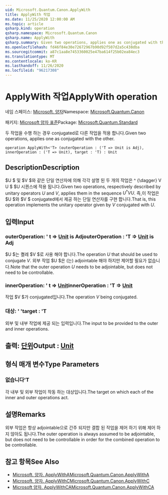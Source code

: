 ```yaml
---
uid: Microsoft.Quantum.Canon.ApplyWith
title: ApplyWith 작업
ms.date: 11/25/2020 12:00:00 AM
ms.topic: article
qsharp.kind: operation
qsharp.namespace: Microsoft.Quantum.Canon
qsharp.name: ApplyWith
qsharp.summary: Given two operations, applies one as conjugated with the other.
ms.openlocfilehash: fd46f84e30e72672967b90d92f507d2a5c438dba
ms.sourcegitcommit: a87c1aa8e7453360025e47ba614f25b02ea84ec3
ms.translationtype: MT
ms.contentlocale: ko-KR
ms.lasthandoff: 11/26/2020
ms.locfileid: "96217308"
---
```

# <a name="applywith-operation"></a><span data-ttu-id="dd3ca-102">ApplyWith 작업</span><span class="sxs-lookup"><span data-stu-id="dd3ca-102">ApplyWith operation</span></span>

<span data-ttu-id="dd3ca-103">네임 스페이스: [Microsoft. 양자](xref:Microsoft.Quantum.Canon)</span><span class="sxs-lookup"><span data-stu-id="dd3ca-103">Namespace: [Microsoft.Quantum.Canon](xref:Microsoft.Quantum.Canon)</span></span>

<span data-ttu-id="dd3ca-104">패키지: [Microsoft 양자 표준](https://nuget.org/packages/Microsoft.Quantum.Standard)</span><span class="sxs-lookup"><span data-stu-id="dd3ca-104">Package: [Microsoft.Quantum.Standard](https://nuget.org/packages/Microsoft.Quantum.Standard)</span></span>


<span data-ttu-id="dd3ca-105">두 작업을 수행 하는 경우 conjugated로 다른 작업을 적용 합니다.</span><span class="sxs-lookup"><span data-stu-id="dd3ca-105">Given two operations, applies one as conjugated with the other.</span></span>

```qsharp
operation ApplyWith<'T> (outerOperation : ('T => Unit is Adj), innerOperation : ('T => Unit), target : 'T) : Unit
```


## <a name="description"></a><span data-ttu-id="dd3ca-106">Description</span><span class="sxs-lookup"><span data-stu-id="dd3ca-106">Description</span></span>

<span data-ttu-id="dd3ca-107">$U $ 및 $V $와 같은 단일 연산자에 의해 각각 설명 된 두 개의 작업은 ^ {\dagger} V U $ $U 시퀀스에 적용 됩니다.</span><span class="sxs-lookup"><span data-stu-id="dd3ca-107">Given two operations, respectively described by unitary operators $U$ and $V$, applies them in the sequence $U^{\dagger} V U$.</span></span> <span data-ttu-id="dd3ca-108">즉,이 작업은 $U $와 $V $ conjugated에서 제공 하는 단일 연산자를 구현 합니다.</span><span class="sxs-lookup"><span data-stu-id="dd3ca-108">That is, this operation implements the unitary operator given by $V$ conjugated with $U$.</span></span>

## <a name="input"></a><span data-ttu-id="dd3ca-109">입력</span><span class="sxs-lookup"><span data-stu-id="dd3ca-109">Input</span></span>

### <a name="outeroperation--t--unit--is-adj"></a><span data-ttu-id="dd3ca-110">outerOperation: ' t => [Unit](xref:microsoft.quantum.lang-ref.unit)  is Adj</span><span class="sxs-lookup"><span data-stu-id="dd3ca-110">outerOperation : 'T => [Unit](xref:microsoft.quantum.lang-ref.unit)  is Adj</span></span>

<span data-ttu-id="dd3ca-111">$U $는 켤레 $V $로 사용 해야 합니다.</span><span class="sxs-lookup"><span data-stu-id="dd3ca-111">The operation $U$ that should be used to conjugate $V$.</span></span> <span data-ttu-id="dd3ca-112">외부 작업 $U $은 (는) adjointable 해야 하지만 제어할 필요가 없습니다.</span><span class="sxs-lookup"><span data-stu-id="dd3ca-112">Note that the outer operation $U$ needs to be adjointable, but does not need to be controllable.</span></span>


### <a name="inneroperation--t--unit"></a><span data-ttu-id="dd3ca-113">innerOperation: ' t => [Unit](xref:microsoft.quantum.lang-ref.unit)</span><span class="sxs-lookup"><span data-stu-id="dd3ca-113">innerOperation : 'T => [Unit](xref:microsoft.quantum.lang-ref.unit)</span></span> 

<span data-ttu-id="dd3ca-114">작업 $V $가 conjugated입니다.</span><span class="sxs-lookup"><span data-stu-id="dd3ca-114">The operation $V$ being conjugated.</span></span>


### <a name="target--t"></a><span data-ttu-id="dd3ca-115">대상: ' '</span><span class="sxs-lookup"><span data-stu-id="dd3ca-115">target : 'T</span></span>

<span data-ttu-id="dd3ca-116">외부 및 내부 작업에 제공 되는 입력입니다.</span><span class="sxs-lookup"><span data-stu-id="dd3ca-116">The input to be provided to the outer and inner operations.</span></span>



## <a name="output--unit"></a><span data-ttu-id="dd3ca-117">출력: [단위](xref:microsoft.quantum.lang-ref.unit)</span><span class="sxs-lookup"><span data-stu-id="dd3ca-117">Output : [Unit](xref:microsoft.quantum.lang-ref.unit)</span></span>



## <a name="type-parameters"></a><span data-ttu-id="dd3ca-118">형식 매개 변수</span><span class="sxs-lookup"><span data-stu-id="dd3ca-118">Type Parameters</span></span>

### <a name="t"></a><span data-ttu-id="dd3ca-119">없습니다</span><span class="sxs-lookup"><span data-stu-id="dd3ca-119">'T</span></span>

<span data-ttu-id="dd3ca-120">각 내부 및 외부 작업이 작동 하는 대상입니다.</span><span class="sxs-lookup"><span data-stu-id="dd3ca-120">The target on which each of the inner and outer operations act.</span></span>

## <a name="remarks"></a><span data-ttu-id="dd3ca-121">설명</span><span class="sxs-lookup"><span data-stu-id="dd3ca-121">Remarks</span></span>

<span data-ttu-id="dd3ca-122">외부 작업은 항상 adjointable으로 간주 되지만 결합 된 작업을 제어 하기 위해 제어 하지 않아도 됩니다.</span><span class="sxs-lookup"><span data-stu-id="dd3ca-122">The outer operation is always assumed to be adjointable, but does not need to be controllable in order for the combined operation to be controllable.</span></span>

## <a name="see-also"></a><span data-ttu-id="dd3ca-123">참고 항목</span><span class="sxs-lookup"><span data-stu-id="dd3ca-123">See Also</span></span>

- [<span data-ttu-id="dd3ca-124">Microsoft. 양자. ApplyWithA</span><span class="sxs-lookup"><span data-stu-id="dd3ca-124">Microsoft.Quantum.Canon.ApplyWithA</span></span>](xref:Microsoft.Quantum.Canon.ApplyWithA)
- [<span data-ttu-id="dd3ca-125">Microsoft. 양자. ApplyWithC</span><span class="sxs-lookup"><span data-stu-id="dd3ca-125">Microsoft.Quantum.Canon.ApplyWithC</span></span>](xref:Microsoft.Quantum.Canon.ApplyWithC)
- [<span data-ttu-id="dd3ca-126">Microsoft 양자. ApplyWithCA</span><span class="sxs-lookup"><span data-stu-id="dd3ca-126">Microsoft.Quantum.Canon.ApplyWithCA</span></span>](xref:Microsoft.Quantum.Canon.ApplyWithCA)